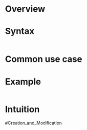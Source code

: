 # Overview


# Syntax
```sql

```

# Common use case


# Example
```sql

```


# Intuition



#Creation_and_Modification
